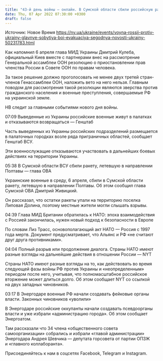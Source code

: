 ```yaml
---
title: "43-й день войны — онлайн. В Сумской области сбили российскую ракету, в НАТО спорят о дальнейших отношениях с РФ"
date: Thu, 07 Apr 2022 07:30:00 +0300
draft: false
---
```

Источник: Новое Время https://nv.ua/ukraine/events/voyna-rossii-protiv-ukrainy-glavnye-sobytiya-boi-evakuaciya-segodnya-novosti-ukrainy-50231783.html


Как напомнил 6 апреля глава МИД Украины Дмитрий Кулеба, официальный Киев вместе с партнерами внес на рассмотрение Генеральной ассамблеи ООН резолюцию о приостановлении прав членства России в Совете ООН по правам человека.

 За такое решение должно проголосовать не менее двух третей стран-членов Генассамблеи ООН, наложить вето на него нельзя. Главным поводом для рассмотрения такой резолюции являются зверства против гражданского населения и военные преступления, совершаемые РФ на украинской земле.

 НВ следит за главными событиями нового дня войны.

 07:09 Выведенные из Украины российские военные живут в палатках и отказываются возвращаться — Генштаб

 Часть выведенных из Украины российских подразделений размещается в палаточных городках возле ряда приграничных областей, сообщает Генштаб ВСУ.

 Эти военнослужащие отказываются участвовать в дальнейших боевых действиях на территории Украины.

 05:38 В Сумской области ВСУ сбили ракету, летевшую в направлении Полтавы — глава ОВА

 Украинские военные в среду, 6 апреля, сбили в Сумской области ракету, летевшую в направлении Полтавы. Об этом сообщил глава Сумской ОВА Дмитрий Живицкий.

 Он рассказал, что остатки ракеты упали на территорию поселка Липовая Долина, поэтому местные жители могли слышать взрывы.

 04:39 Глава МИД Британии обратилась к НАТО: эпоха взаимодействия с Россией закончилась, нужен новый подход к безопасности в Европе

 По словам Лиз Трасс, основополагающий акт НАТО — Россия с 1997 года мертв. Документ предусматривает, что Альянс и РФ «не считают друг друга противниками».

 04:04 Полный разрыв или продолжение диалога. Страны НАТО имеют разные взгляды на дальнейшие действия в отношении России — NYT

 Страны НАТО имеют разные взгляды на то, как действовать во время следующей фазы войны РФ против Украины и «неопределенным» периодом после него, учитывая, что полномасштабное российское вторжение может длиться долго. Об этом сообщает NYT со ссылкой на двух западных чиновников.

 03:17 В Энергодаре военные РФ начали создавать фейковые органы власти. Законных чиновников «уволили»

 В Энергодаре российские оккупанты начали создавать псевдоорганы власти и уже избрали «администрацию города». Об этом сообщает Энергоатом.

 Там рассказали что 34 члена «общественного совета самоорганизации» собрались и избрали «главой администрации» Энергодара Андрея Шевчика — депутата горсовета от партии ОПЗЖ и «главного коллаборанта».

Присоединяйтесь к нам в соцсетях Facebook, Telegram и Instagram.
